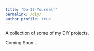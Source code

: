 ```yaml
---
title: "Do-It-Yourself"
permalink: /diy/
author_profile: true
---
```


A collection of some of my DIY projects.

Coming Soon...